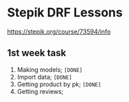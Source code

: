 Stepik DRF Lessons
==================
<https://stepik.org/course/73594/info>

1st week task
-------------

1) Making models;    `[DONE]`
1) Import data;    `[DONE]`
1) Getting product by pk;    `[DONE]`
1) Getting reviews;